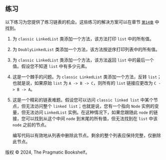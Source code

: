 ## 练习

以下练习为您提供了练习链表的机会。这些练习的解决方案可以在章节 [`第14章`](f_0219.xhtml#pitting.linked.lists.against.arrays.solutions) 中找到。

1.  为 `classic LinkedList` 类添加一个方法，该方法打印 `list` 中的所有值。

1.  为 `DoublyLinkedList` 类添加一个方法，该方法按逆序打印列表中的所有值。

1.  为 `classic LinkedList` 类添加一个方法，该方法返回 `list` 中的最后一个值。假设您不知道 `list` 中有多少元素。

1.  这是一个棘手的问题。为 `classic LinkedList` 类添加一个方法，反转 `list`；也就是说，如果原始 `list` 为 `A -> B -> C`，则所有的 `list` 链接应更改为 `C -> B -> A`。

1.  这是一个精彩的链表难题。假设您可以访问 `classic linked list` 中某个节点，但无法访问整个 `linked list`；也就是说，您有一个指向 `Node` 实例的变量，但无法访问 `LinkedList` 实例。在这种情况下，如果您跟随此 `node` 的链接，您可以找到从这个中间 `node` 到末尾的所有值，但无法找到在 `list` 中该 `node` 之前的节点。

    编写代码以有效地从列表中删除此节点。剩余的整个列表应保持完整，仅删除此节点。

版权 © 2024, The Pragmatic Bookshelf。
